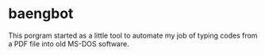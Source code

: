 # baengbot
This porgram started as a little tool to automate my job of typing codes from a PDF file into old MS-DOS software.
